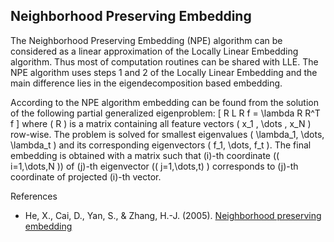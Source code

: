 Neighborhood Preserving Embedding
---------------------------------

The Neighborhood Preserving Embedding (NPE) algorithm can be considered 
as a linear approximation of the Locally Linear Embedding algorithm. 
Thus most of computation routines can be shared with LLE. The NPE algorithm
uses steps 1 and 2 of the Locally Linear Embedding and the main 
difference lies in the eigendecomposition based embedding.

According to the NPE algorithm embedding can be found from the solution of 
the following partial generalized eigenproblem:
\[ R L R f = \lambda R R^T f \]
where \( R \) is a matrix containing all feature 
vectors \( x_1 , \dots , x_N \) row-wise. The problem is solved for 
smallest eigenvalues \( \lambda_1, \dots, \lambda_t \) and 
its corresponding eigenvectors \( f_1, \dots, f_t \). The final embedding 
is obtained with a matrix such that \(i\)-th coordinate (\( i=1,\dots,N \)) 
of \(j\)-th eigenvector (\( j=1,\dots,t\) ) corresponds to \(j\)-th 
coordinate of projected \(i\)-th vector.

References

* He, X., Cai, D., Yan, S., & Zhang, H.-J. (2005). 
  [Neighborhood preserving embedding](http://ieeexplore.ieee.org/lpdocs/epic03/wrapper.htm?arnumber=1544858)

